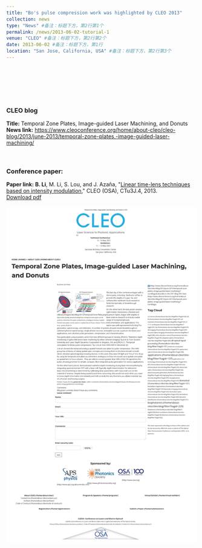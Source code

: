 ```yaml
---
title: "Bo's pulse compression work was highlighted by CLEO 2013"
collection: news
type: "News" #备注：标题下方，第2行第1个
permalink: /news/2013-06-02-tutorial-1
venue: "CLEO" #备注：标题下方，第2行第2个
date: 2013-06-02 #备注：标题下方，第1行
location: "San Jose, California, USA" #备注：标题下方，第2行第3个
---
```

<br/> 
<br/>
<br/>
<br/>
<br/>

### CLEO blog
**Title:**
Temporal Zone Plates, Image-guided Laser Machining, and Donuts
<br/>
**News link:** https://www.cleoconference.org/home/about-cleo/cleo-blog/2013/june-2013/temporal-zone-plates,-image-guided-laser-machining/
<br/>
<br/>
<br/>
### Conference paper:
**Paper link:** **B. Li**, M. Li, S. Lou, and J. Azaña, "[Linear time-lens techniques based on intensity modulation](https://www.osapublishing.org/abstract.cfm?uri=CLEO_SI-2013-CTu3J.4)," CLEO (OSA), CTu3J.4, 2013.
<br/>[Download pdf](http://bo-li-research.github.io/files/Conference-2013-CLEO_SI-2013-CTu3J.4.pdf)
<br/>
<br/>
<img src='/images/News-2013-06-02.jpg'>
